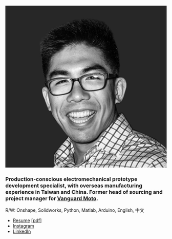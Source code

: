 ![That's me!](/headshot.jpg)

### Production-conscious electromechanical prototype development specialist, with overseas manufacturing experience in Taiwan and China. Former head of sourcing and project manager for [Vanguard Moto](http://www.vanguard.nyc). 

R/W: Onshape, Solidworks, Python, Matlab, Arduino, English, 中文 

* [Resume](http://www.ccharles.lu/resume) [[pdf]](http://www.ccharles.lu/resume.pdf)
* [Instagram](http://www.instagram.com/pandabahr)
* [LinkedIn](http://www.linkedin.com/in/lucharles)
